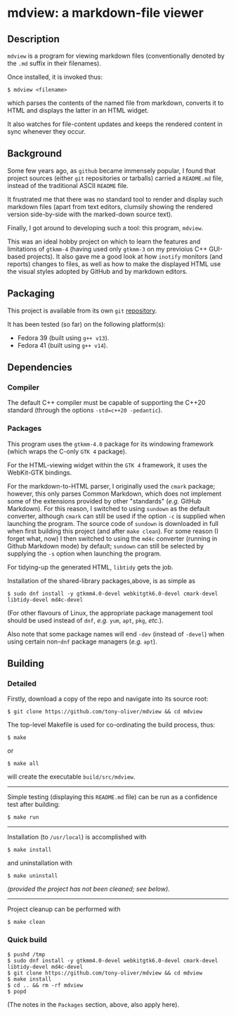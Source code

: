 # mdview: a markdown-file viewer

## Description

`mdview` is a program for viewing markdown files (conventionally denoted by the `.md` suffix in their filenames).

Once installed, it is invoked thus:

```
$ mdview <filename>
```

which parses the contents of the named file from markdown, converts it to HTML and displays the latter in an HTML widget.

It also watches for file-content updates and keeps the rendered content in sync whenever they occur.

## Background

Some few years ago, as `github` became immensely popular, I found that project sources (either `git` repositories or
tarballs) carried a `README.md` file, instead of the traditional ASCII `README` file.

It frustrated me that there was no standard tool to render and display such markdown files (apart from text editors,
clumsily showing the rendered version side-by-side with the marked-down source text).

Finally, I got around to developing such a tool: this program, `mdview`.

This was an ideal hobby project on which to learn the features and limitations of `gtkmm-4`
(having used only `gtkmm-3` on my previoius C++ GUI-based projects).
It also gave me a good look at how `inotify` monitors (and reports) changes to files, as well as
how to make the displayed HTML use the visual styles adopted by GitHub and by markdown editors.

## Packaging

This project is available from its own `git` [repository](https://github.com/tony-oliver/mdview).

It has been tested (so far) on the following platform(s):

* Fedora 39 (built using `g++ v13`).
* Fedora 41 (built using `g++ v14`).

## Dependencies

### Compiler

The default C++ compiler must be capable of supporting the C++20 standard
(through the options ``-std=c++20 -pedantic``).

### Packages

This program uses the `gtkmm-4.0` package for its windowing framework (which wraps the C-only `GTK 4` package). 

For the HTML-viewing widget within the `GTK 4` framework, it uses the WebKit-GTK bindings.

For the markdown-to-HTML parser, I originally used the `cmark` package; however, this only parses Common Markdown,
which does not implement some of the extensions provided by other "standards" (*e.g.* GitHub Markdown).
For this reason, I switched to using `sundown` as the default converter, although `cmark` can still be used if
the option `-c` is supplied when launching the program.  The source code of `sundown` is downloaded in full
when first building this project (and after `make clean`).  For some reason (I forget what, now) I then switched
to using the `md4c` converter (running in Github Markdown mode) by default; `sundown` can still be selected by
supplying the `-s` option when launching the program.

For tidying-up the generated HTML, `libtidy` gets the job.

Installation of the shared-library packages,above, is as simple as

```
$ sudo dnf install -y gtkmm4.0-devel webkitgtk6.0-devel cmark-devel libtidy-devel md4c-devel
```

(For other flavours of Linux, the appropriate package management tool should be used
instead of `dnf`, *e.g.* `yum`, `apt`, `pkg`, *etc.*).

Also note that some package names will end `-dev` (instead of `-devel`) when using certain
non-`dnf` package managers (*e.g.* `apt`).

## Building

### Detailed

Firstly, download a copy of the repo and navigate into its source root:

```
$ git clone https://github.com/tony-oliver/mdview && cd mdview
```

The top-level Makefile is used for co-ordinating the build process, thus:

```
$ make
```

or

```
$ make all
```

will create the executable `build/src/mdview`.

---

Simple testing (displaying this `README.md` file) can be run as a confidence test after building:

```
$ make run
```

---

Installation (to `/usr/local`) is accomplished with

```
$ make install
```

and uninstallation with

```
$ make uninstall
```

*(provided the project has not been cleaned; see below).*
 
---

Project cleanup can be performed with

```
$ make clean
```

### Quick build

```
$ pushd /tmp
$ sudo dnf install -y gtkmm4.0-devel webkitgtk6.0-devel cmark-devel libtidy-devel md4c-devel
$ git clone https://github.com/tony-oliver/mdview && cd mdview
$ make install
$ cd .. && rm -rf mdview
$ popd
```

(The notes in the `Packages` section, above, also apply here).

